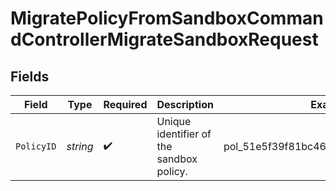 # MigratePolicyFromSandboxCommandControllerMigrateSandboxRequest


## Fields

| Field                                    | Type                                     | Required                                 | Description                              | Example                                  |
| ---------------------------------------- | ---------------------------------------- | ---------------------------------------- | ---------------------------------------- | ---------------------------------------- |
| `PolicyID`                               | *string*                                 | :heavy_check_mark:                       | Unique identifier of the sandbox policy. | pol_51e5f39f81bc46659a810cc2111c8204     |